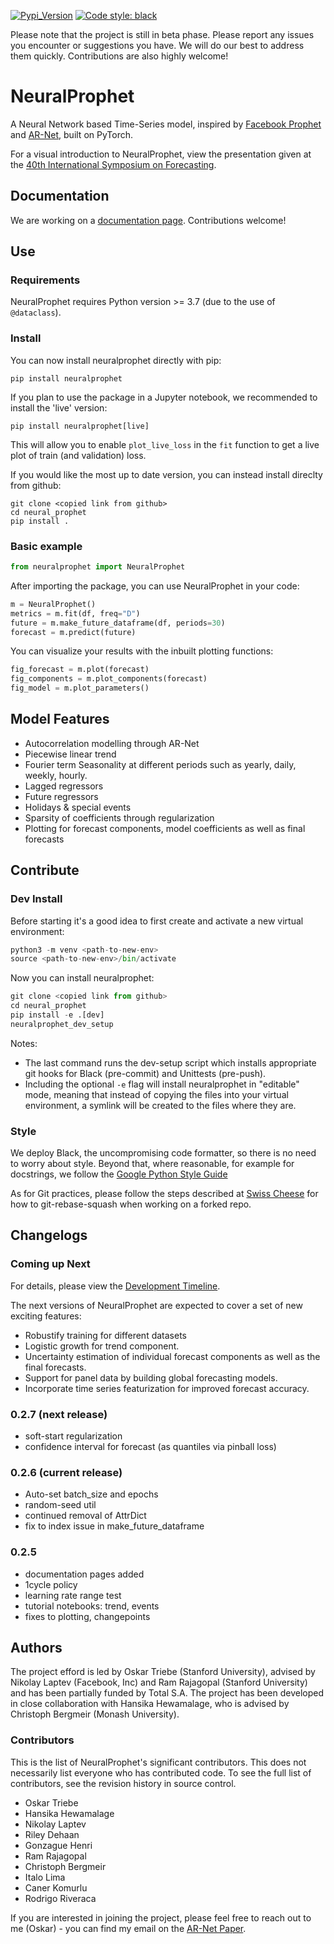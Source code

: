 [![Pypi_Version](https://img.shields.io/pypi/v/neuralprophet.svg)](https://pypi.python.org/pypi/neuralprophet)
[![Code style: black](https://img.shields.io/badge/code%20style-black-000000.svg)](https://github.com/psf/black)


Please note that the project is still in beta phase. Please report any issues you encounter or suggestions you have. We will do our best to address them quickly. Contributions are also highly welcome!

# NeuralProphet
A Neural Network based Time-Series model, inspired by [Facebook Prophet](https://github.com/facebook/prophet) and [AR-Net](https://github.com/ourownstory/AR-Net), built on PyTorch.

For a visual introduction to NeuralProphet, view the presentation given at the [40th International Symposium on Forecasting](notes/Presented_at_International_Symposium_on_Forecasting.pdf).

## Documentation
We are working on a [documentation page](https://ourownstory.github.io/neural_prophet/). Contributions welcome!

## Use 

### Requirements

NeuralProphet requires Python version >= 3.7 (due to the use of `@dataclass`).

### Install
You can now install neuralprophet directly with pip:
```shell
pip install neuralprophet
```
If you plan to use the package in a Jupyter notebook, we recommended to install the 'live' version:
```shell
pip install neuralprophet[live]
```
This will allow you to enable `plot_live_loss` in the `fit` function to get a live plot of train (and validation) loss.

If you would like the most up to date version, you can instead install direclty from github:
```shell
git clone <copied link from github>
cd neural_prophet
pip install .
```
### Basic example
```python
from neuralprophet import NeuralProphet
```
After importing the package, you can use NeuralProphet in your code:
```python
m = NeuralProphet()
metrics = m.fit(df, freq="D")
future = m.make_future_dataframe(df, periods=30)
forecast = m.predict(future)
```
You can visualize your results with the inbuilt plotting functions:
```python
fig_forecast = m.plot(forecast)
fig_components = m.plot_components(forecast)
fig_model = m.plot_parameters()
```


## Model Features
* Autocorrelation modelling through AR-Net
* Piecewise linear trend
* Fourier term Seasonality at different periods such as yearly, daily, weekly, hourly.
* Lagged regressors
* Future regressors
* Holidays & special events
* Sparsity of coefficients through regularization
* Plotting for forecast components, model coefficients as well as final forecasts

## Contribute
### Dev Install
Before starting it's a good idea to first create and activate a new virtual environment:
```python
python3 -m venv <path-to-new-env>
source <path-to-new-env>/bin/activate
```
Now you can install neuralprophet:

```python
git clone <copied link from github>
cd neural_prophet
pip install -e .[dev]
neuralprophet_dev_setup
```
Notes: 
* The last command runs the dev-setup script which installs appropriate git hooks for Black (pre-commit) and Unittests (pre-push).
* Including the optional `-e` flag will install neuralprophet in "editable" mode, meaning that instead of copying the files into your virtual environment, a symlink will be created to the files where they are.


### Style
We deploy Black, the uncompromising code formatter, so there is no need to worry about style. Beyond that, where reasonable, for example for docstrings, we follow the [Google Python Style Guide](http://google.github.io/styleguide/pyguide.html)

As for Git practices, please follow the steps described at [Swiss Cheese](https://github.com/ourownstory/swiss-cheese/blob/master/git_best_practices.md) for how to git-rebase-squash when working on a forked repo.

## Changelogs
### Coming up Next
For details, please view the [Development Timeline](notes/development_timeline.md).

The next versions of NeuralProphet are expected to cover a set of new exciting features:

* Robustify training for different datasets
* Logistic growth for trend component.
* Uncertainty estimation of individual forecast components as well as the final forecasts. 
* Support for panel data by building global forecasting models.
* Incorporate time series featurization for improved forecast accuracy.

### 0.2.7 (next release)
* soft-start regularization
* confidence interval for forecast (as quantiles via pinball loss)

### 0.2.6 (current release)
* Auto-set batch_size and epochs
* random-seed util
* continued removal of AttrDict
* fix to index issue in make_future_dataframe

### 0.2.5
* documentation pages added
* 1cycle policy
* learning rate range test
* tutorial notebooks: trend, events
* fixes to plotting, changepoints

## Authors
The project efford is led by Oskar Triebe (Stanford University), advised by Nikolay Laptev (Facebook, Inc) and Ram Rajagopal (Stanford University) and has been partially funded by Total S.A. The project has been developed in close collaboration with Hansika Hewamalage, who is advised by Christoph Bergmeir (Monash University).

### Contributors
This is the list of NeuralProphet's significant contributors.
This does not necessarily list everyone who has contributed code.
To see the full list of contributors, see the revision history in source control.
* Oskar Triebe
* Hansika Hewamalage
* Nikolay Laptev
* Riley Dehaan
* Gonzague Henri
* Ram Rajagopal
* Christoph Bergmeir
* Italo Lima
* Caner Komurlu
* Rodrigo Riveraca


If you are interested in joining the project, please feel free to reach out to me (Oskar) - you can find my email on the [AR-Net Paper](https://arxiv.org/pdf/1911.12436.pdf).
